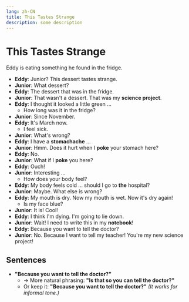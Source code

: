 ```yaml
---
lang: zh-CN
title: This Tastes Strange
description: some description
---
```


# This Tastes Strange

Eddy is eating something he found in the fridge.

- **Eddy**: Junior? This dessert tastes strange.
- **Junior**: What dessert?
- **Eddy**: The dessert that was in the fridge.
- **Junior**: That wasn't a dessert. That was my **science project**.
- **Eddy**: I thought it looked a little green …
  - How long was it in the fridge?
- **Junior**: Since November.
- **Eddy**: It's March now.
  - I feel sick.
- **Junior**: What's wrong?
- **Eddy**: I have a **stomachache** …
- **Junior**: Hmm. Does it hurt when I **poke** your stomach here?
- **Eddy**: No.
- **Junior**: What if I **poke** you here?
- **Eddy**: Ouch!
- **Junior**: Interesting …
  - How does your body feel?
- **Eddy**: My body feels cold … should I go to **the** hospital?
- **Junior**: Maybe. What else is wrong?
- **Eddy**: My mouth is dry. Now my mouth is wet. Now it's dry again!
  - Is my face blue?
- **Junior**: It is! Cool!
- **Eddy**: I think I'm dying. I'm going to lie down.
- **Junior**: Wait! I need to write this in my **notebook**!
- **Eddy**: Because you want to tell the doctor?
- **Junior**: No. Because I want to tell my teacher! You're my new science project!

## Sentences

- **"Because you want to tell the doctor?"**
  - → More natural phrasing:
    **"Is that so you can tell the doctor?"**
  - Or keep it: **"Because you want to tell the doctor?"** _(It works for informal tone.)_
